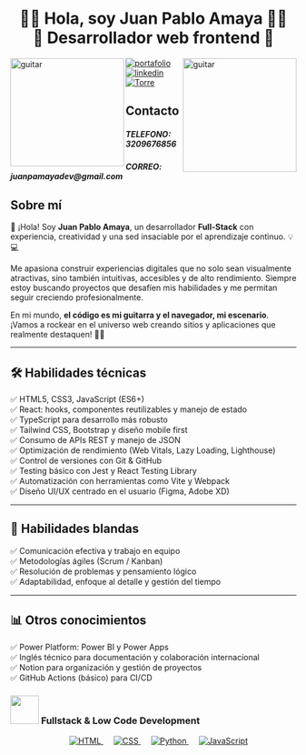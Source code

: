 <div align="center">
<h1 align="center">🤘🏻 Hola, soy Juan Pablo Amaya 🤘🏻<br/>
🚀 Desarrollador web frontend 🚀</h1>
  
</div>
<img align="right" width=200px height=200px alt="guitar" src="https://media.tenor.com/slfzaS4uxLIAAAAi/head-bang-acdc.gif" />
<img align="left" width=200px height=190px alt="guitar" src="https://media.tenor.com/slfzaS4uxLIAAAAi/head-bang-acdc.gif" />

[![portafolio](https://img.shields.io/badge/my_portfolio-000?style=for-the-badge&logo=ko-fi&logoColor=white)]("")
[![linkedin](https://img.shields.io/badge/linkedin-0A66C2?style=for-the-badge&logo=linkedin&logoColor=white)](https://www.linkedin.com/in/amayajp)
[![Torre](https://img.shields.io/badge/my_torre-000?style=for-the-badge&logo=ko-fi&logoColor=white)](https://torre.ai/juanpabloamaya)


## Contacto
<h5>TELEFONO: 3209676856</h5>
<h5>CORREO: juanpamayadev@gmail.com</h5>



## Sobre mí

🚀 ¡Hola! Soy **Juan Pablo Amaya**, un desarrollador **Full-Stack** con experiencia, creatividad y una sed insaciable por el aprendizaje continuo. 💡💻

Me apasiona construir experiencias digitales que no solo sean visualmente atractivas, sino también intuitivas, accesibles y de alto rendimiento. Siempre estoy buscando proyectos que desafíen mis habilidades y me permitan seguir creciendo profesionalmente.

En mi mundo, **el código es mi guitarra y el navegador, mi escenario**. ¡Vamos a rockear en el universo web creando sitios y aplicaciones que realmente destaquen! 🎸🎶

---

## 🛠️ Habilidades técnicas

✅ HTML5, CSS3, JavaScript (ES6+)  
✅ React: hooks, componentes reutilizables y manejo de estado  
✅ TypeScript para desarrollo más robusto  
✅ Tailwind CSS, Bootstrap y diseño mobile first  
✅ Consumo de APIs REST y manejo de JSON  
✅ Optimización de rendimiento (Web Vitals, Lazy Loading, Lighthouse)  
✅ Control de versiones con Git & GitHub  
✅ Testing básico con Jest y React Testing Library  
✅ Automatización con herramientas como Vite y Webpack  
✅ Diseño UI/UX centrado en el usuario (Figma, Adobe XD)  

---

## 🤝 Habilidades blandas

✅ Comunicación efectiva y trabajo en equipo  
✅ Metodologías ágiles (Scrum / Kanban)  
✅ Resolución de problemas y pensamiento lógico  
✅ Adaptabilidad, enfoque al detalle y gestión del tiempo

---

## 📊 Otros conocimientos

✅ Power Platform: Power BI y Power Apps  
✅ Inglés técnico para documentación y colaboración internacional  
✅ Notion para organización y gestión de proyectos  
✅ GitHub Actions (básico) para CI/CD

### <picture> <img src = "https://github.com/7oSkaaa/7oSkaaa/blob/main/Images/Front_End.gif?raw=true" width = 50px>  </picture> Fullstack & Low Code Development
<p align="center"> 
  &emsp; 
  <a href="https://www.w3.org/html/" target="_blank"> 
   <img alt="HTML" src="https://img.shields.io/badge/HTML5%20-%23E34F26.svg?style=plastic&logo=html5&logoColor=white">
  </a>   
  &emsp;
  <a href="https://www.w3schools.com/css/" target="_blank">
    <img alt="CSS" src="https://img.shields.io/badge/CSS%20-%231572B6.svg?style=plastic&logo=css3&logoColor=white">
  </a> 
  &emsp;
  <a href="https://www.python.org" target="_blank">
    <img alt="Python" src="https://img.shields.io/badge/react-%2361DAFB.svg?style=plastic&logo=React&logoColor=black">
  </a>
  &emsp;
  <a href="https://developer.mozilla.org/en-US/docs/Web/JavaScript" target="_blank"> 
     <img alt="JavaScript" src="https://img.shields.io/badge/JavaScript%20-%23F7DF1E.svg?style=plastic&logo=javascript&logoColor=black">
   </a>
</p>
